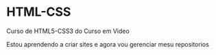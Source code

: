 # HTML-CSS
 Curso de HTML5-CSS3 do Curso em Video

 Estou aprendendo a criar sites e agora vou gerenciar mesu repositorios
